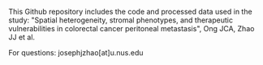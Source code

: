 This Github repository includes the code and processed data used in the study: "Spatial heterogeneity, stromal phenotypes, and therapeutic vulnerabilities in colorectal cancer peritoneal metastasis", Ong JCA, Zhao JJ et al.

For questions: josephjzhao[at]u.nus.edu

